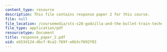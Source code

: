 ```yaml
---
content_type: resource
description: This file contains response paper 2 for this course.
file: null
file_location: /coursemedia/sts-s28-godzilla-and-the-bullet-train-technology-and-culture-in-modern-japan-fall-2005/eb53d124dbcf9ca2769fe6b3cf692f03_response_paper_2.pdf
file_type: application/pdf
resourcetype: Document
title: response_paper_2.pdf
uid: eb53d124-dbcf-9ca2-769f-e6b3cf692f03
---
```

